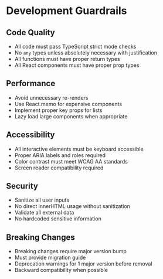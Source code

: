 # Development Guardrails

## Code Quality
- All code must pass TypeScript strict mode checks
- No `any` types unless absolutely necessary with justification
- All functions must have proper return types
- All React components must have proper prop types

## Performance
- Avoid unnecessary re-renders
- Use React.memo for expensive components
- Implement proper key props for lists
- Lazy load large components when appropriate

## Accessibility
- All interactive elements must be keyboard accessible
- Proper ARIA labels and roles required
- Color contrast must meet WCAG AA standards
- Screen reader compatibility required

## Security
- Sanitize all user inputs
- No direct innerHTML usage without sanitization
- Validate all external data
- No hardcoded sensitive information

## Breaking Changes
- Breaking changes require major version bump
- Must provide migration guide
- Deprecation warnings for 1 major version before removal
- Backward compatibility when possible